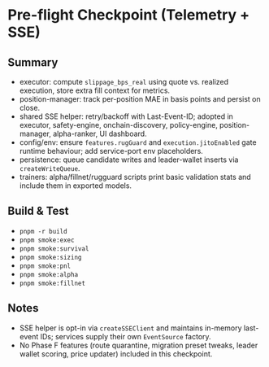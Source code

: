 # Pre-flight Checkpoint (Telemetry + SSE)

## Summary
- executor: compute `slippage_bps_real` using quote vs. realized execution, store extra fill context for metrics.
- position-manager: track per-position MAE in basis points and persist on close.
- shared SSE helper: retry/backoff with Last-Event-ID; adopted in executor, safety-engine, onchain-discovery, policy-engine, position-manager, alpha-ranker, UI dashboard.
- config/env: ensure `features.rugGuard` and `execution.jitoEnabled` gate runtime behaviour; add service-port env placeholders.
- persistence: queue candidate writes and leader-wallet inserts via `createWriteQueue`.
- trainers: alpha/fillnet/rugguard scripts print basic validation stats and include them in exported models.

## Build & Test
- `pnpm -r build`
- `pnpm smoke:exec`
- `pnpm smoke:survival`
- `pnpm smoke:sizing`
- `pnpm smoke:pnl`
- `pnpm smoke:alpha`
- `pnpm smoke:fillnet`

## Notes
- SSE helper is opt-in via `createSSEClient` and maintains in-memory last-event IDs; services supply their own `EventSource` factory.
- No Phase F features (route quarantine, migration preset tweaks, leader wallet scoring, price updater) included in this checkpoint.
